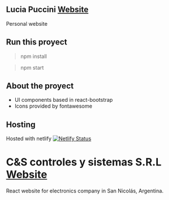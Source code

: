 ## Lucia Puccini [Website](https://luciapuccini.netlify.app/)

Personal website

## Run this proyect
> npm install

> npm start

## About the proyect
- UI components based in react-bootstrap
- Icons provided by fontawesome

## Hosting
Hosted with netlify
[![Netlify Status](https://api.netlify.com/api/v1/badges/cb543dd1-a18b-4d07-8962-de20568cf38b/deploy-status)](https://app.netlify.com/sites/lucia-puccini/deploys)

# C&S controles y sistemas S.R.L [Website](https://cyselectronics.netlify.app/)
React website for electronics company in San Nicolás, Argentina.
